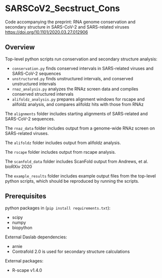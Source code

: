 # SARSCoV2_Secstruct_Cons

Code accompanying the preprint: RNA genome conservation and secondary structure in SARS-CoV-2 and SARS-related viruses
https://doi.org/10.1101/2020.03.27.012906

## Overview
Top-level python scripts run conservation and secondary structure analysis:
* `conservation.py` finds conserved intervals in SARS-related viruses and SARS-CoV-2 sequences
* `unstructured.py` finds unstructured intervals, and conserved unstructured intervals
* `rnaz_analysis.py` analyzes the RNAz screen data and compiles conserved structured intervals
* `alifoldz_analysis.py` prepares alignment windows for rscape and alifoldz analysis, and compares alifoldz hits with those from RNAz

The `alignments` folder includes starting alignments of SARS-related and SARS-CoV-2 sequences.

The `rnaz_data` folder includes output from a genome-wide RNAz screen on SARS-related viruses.

The `alifoldz` folder includes output from alifoldz analysis.

The `rscape` folder includes output from rscape analysis.

The `scanfold_data` folder includes ScanFold output from Andrews, et al. bioRXiv 2020

The `example_results` folder includes example output files from the top-level python scripts, which should be reproduced by running the scripts.

## Prerequisites
python packages in (`pip install requirements.txt`):
* scipy
* numpy
* biopython

External Daslab dependencies:
* arnie
* Contrafold 2.0 is used for secondary structure calculations

External packages: 
* R-scape v1.4.0
